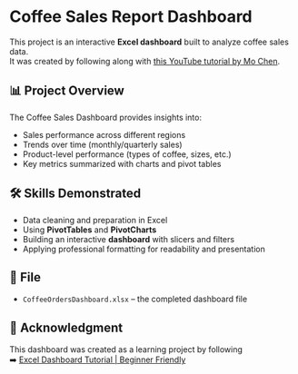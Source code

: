 # Coffee Sales Report Dashboard

This project is an interactive **Excel dashboard** built to analyze coffee sales data.  
It was created by following along with [this YouTube tutorial by Mo Chen](https://www.youtube.com/watch?v=m13o5aqeCbM).  

## 📊 Project Overview
The Coffee Sales Dashboard provides insights into:
- Sales performance across different regions  
- Trends over time (monthly/quarterly sales)  
- Product-level performance (types of coffee, sizes, etc.)  
- Key metrics summarized with charts and pivot tables  

## 🛠️ Skills Demonstrated
- Data cleaning and preparation in Excel  
- Using **PivotTables** and **PivotCharts**  
- Building an interactive **dashboard** with slicers and filters  
- Applying professional formatting for readability and presentation  

## 📂 File
- `CoffeeOrdersDashboard.xlsx` – the completed dashboard file  

## 🔗 Acknowledgment
This dashboard was created as a learning project by following  
➡️ [Excel Dashboard Tutorial | Beginner Friendly](https://www.youtube.com/watch?v=m13o5aqeCbM)  
